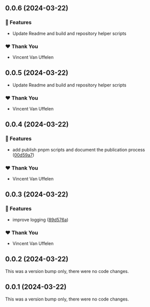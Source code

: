 ## 0.0.6 (2024-03-22)

### 🚀 Features

- Update Readme and build and repository helper scripts 

### ❤️  Thank You

- Vincent Van Uffelen

## 0.0.5 (2024-03-22)

- Update Readme and build and repository helper scripts 

### ❤️  Thank You

- Vincent Van Uffelen

## 0.0.4 (2024-03-22)


### 🚀 Features

- add publish pnpm scripts and document the publication process ([00d59a7](https://github.com/novazembla/pnpm-lockfile-migrate/commit/00d59a7))

### ❤️  Thank You

- Vincent Van Uffelen

## 0.0.3 (2024-03-22)


### 🚀 Features

- improve logging ([89d576a](https://github.com/novazembla/pnpm-lockfile-migrate/commit/89d576a))

### ❤️  Thank You

- Vincent Van Uffelen

## 0.0.2 (2024-03-22)

This was a version bump only, there were no code changes.

## 0.0.1 (2024-03-22)

This was a version bump only, there were no code changes.


